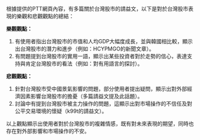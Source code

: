根據提供的PTT網頁內容，有多篇關於台灣股市的請益文，以下是對於台灣股市表現的樂觀和悲觀觀點的總結：

**樂觀觀點：**
1. 有使用者指出台灣股市的市值和人均GDP大幅度成長，並與韓國相比較，顯示出台灣股市的潛力和進步（例如：HCYPMGO的新聞文章）。
2. 有問題提到台灣股市的實用一語，顯示出某些投資者對於走勢的信心，表達支持與肯定台灣股市的看法（例如：對有用語言的探討）。

**悲觀觀點：**
1. 針對台灣股市受中國景氣影響的問題，部分使用者提出疑問，顯示出對外部經濟因素影響台灣股市的擔憂（多篇請益文提及此話題）。
2. 討論中有提到台灣股市被主力操作的問題，這顯示出對市場操作的不信任及對公平交易環境的懷疑（k99t的請益文）。

以上觀點顯示出使用者對於台灣股市的複雜情感，既有對未來表現的期望，同時也存在對外部影響和市場操作的不安。
